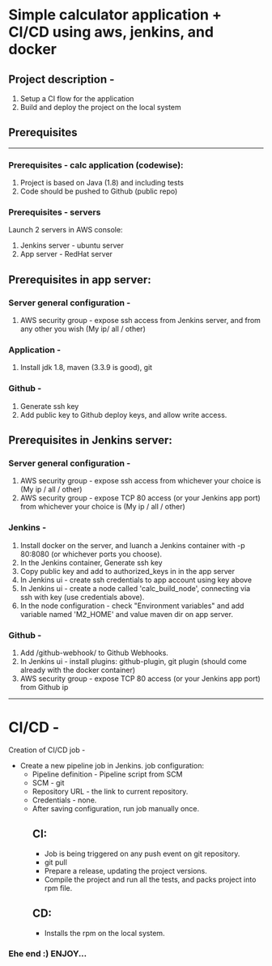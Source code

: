 # Simple calculator application + CI/CD using aws, jenkins, and docker

## Project description -
1. Setup a CI flow for the application
2. Build and deploy the project on the local system

## Prerequisites
----
### Prerequisites - calc application (codewise):  
1. Project is based on Java (1.8) and including tests  
2. Code should be pushed to Github (public repo)

### Prerequisites - servers
Launch 2 servers in AWS console:
1. Jenkins server - ubuntu server
2. App server - RedHat server

## Prerequisites in app server:
### Server general configuration -
1. AWS security group - expose ssh access from Jenkins server, and from any other you wish (My ip/ all / other)

### Application - 
1. Install jdk 1.8, maven (3.3.9 is good), git 

### Github -   
1. Generate ssh key  
2. Add public key to Github deploy keys, and allow write access.

## Prerequisites in Jenkins server:  
### Server general configuration -   
1. AWS security group - expose ssh access from whichever your choice is (My ip / all / other)
2. AWS security group - expose TCP 80 access (or your Jenkins app port) from whichever your choice is (My ip / all / other)

### Jenkins - 
1. Install docker on the server, and luanch a Jenkins container with -p 80:8080 (or whichever ports you choose).
2. In the Jenkins container, Generate ssh key
3. Copy public key and add to authorized_keys in in the app server
4. In Jenkins ui - create ssh credentials to app account using key above
5. In Jenkins ui - create a node called 'calc_build_node', connecting via ssh with key (use credentials above).
6. In the node configuration - check "Environment variables" and add variable named 'M2_HOME' and value maven dir on app server.

### Github -  
1. Add <jenkins url>/github-webhook/ to Github Webhooks.
2. In Jenkins ui - install plugins: github-plugin, git plugin (should come already with the docker container)
3. AWS security group - expose TCP 80 access (or your Jenkins app port) from Github ip

----
# CI/CD -
Creation of CI/CD job -  
* Create a new pipeline job in Jenkins. job configuration:   
  - Pipeline definition - Pipeline script from SCM
  - SCM - git
  - Repository URL - the link to current repository.
  - Credentials - none.
  - After saving configuration, run job manually once.
    ## CI:  
      - Job is being triggered on any push event on git repository.
      - git pull 
      - Prepare a release, updating the project versions.  
      - Compile the project and run all the tests, and packs project into rpm file.
    ## CD:  
      - Installs the rpm on the local system.  


### Ehe end :) ENJOY...
